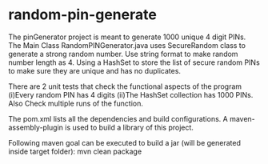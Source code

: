 # random-pin-generate
The pinGenerator project is meant to generate 1000 unique 4 digit PINs. 
The Main Class RandomPINGenerator.java uses SecureRandom class to generate a strong random number.
Use string format to make random number length as 4.
Using a HashSet to store the list of secure random PINs to make sure they are unique and has no duplicates.

There are 2 unit tests that check the functional aspects of the program
(i)Every random PIN has 4 digits
(ii)The HashSet collection has 1000 PINs. Also Check multiple runs of the function.

The pom.xml lists all the dependencies and build configurations.
A maven-assembly-plugin is used to build a library of this project.

Following maven goal can be executed to build a jar (will be generated inside target folder):
mvn clean package 

